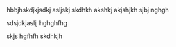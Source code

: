 hbbjhskdjkjsdkj asljskj
skdhkh
akshkj
akjshjkh sjbj
nghgh

sdsjdkjasljj
hghghfhg


skjs
hgfhfh
skdhkjh
